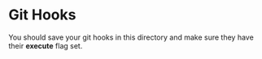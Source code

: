 # Git Hooks

You should save your git hooks in this directory and make sure they have their **execute** flag set.
